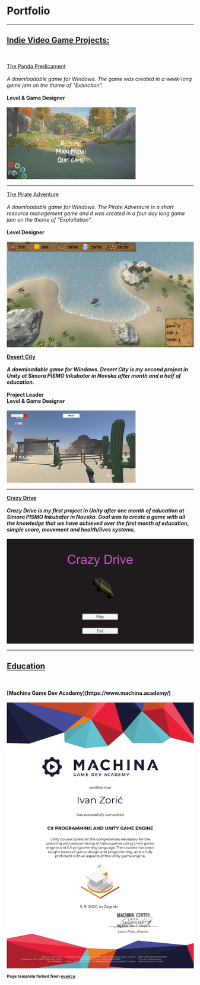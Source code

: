 <h1>Portfolio</h1>

---

<h2><u>Indie Video Game Projects:</u></h2>
<br>

[The Panda Predicament](https://raven-insights.itch.io/the-panda-predicament)
<br><br>
<i>A downloadable game for Windows. The game was created in a week-long game jam on the theme of "Extinction".</i>
<br><br>
<b>Level & Game Designer</b>
<br><br>
<img src="images/PandaPredicament.jpg?raw=true"/>

---

[The Pirate Adventure](https://uncommonsensegames.itch.io/pirate-adventure)
<br><br>
<i>A downloadable game for Windows. The Pirate Adventure is a short resource management game and it was created in a four day long game jam on the theme of "Exploitation".</i>
<br><br>
<b>Level Designer<b>
<br><br>
<img src="images/ThePirate.jpg?raw=true"/>

[Desert City](https://cloudburst-games.itch.io/desert-city)
<br><br>
<i>A downloadable game for Windows. Desert City is my second project in Unity at Simora PISMO Inkubator in Novska after month and a half of education.</i>
<br><br>
<b>Project Leader<b>
<br>
<b>Level & Game Designer</b>
<br><br>
<img src="images/DesertCity.png?raw=false"/>

---
[Crazy Drive](https://cloudburst-games.itch.io/crazy-drive)
<br><br>
<i>Crazy Drive is my first project in Unity after one month of education at Simora PISMO Inkubator in Novska. Goal was to create a game with all the knowledge that we have achieved over the first month of education, simple score, movement and health/lives systems.</i>
<br><br>
<img src="images/CrazyDrive.png?raw=false"/>

---

<h2><u>Education</u></h2>
<br><br>
[Machina Game Dev Academy](https://www.machina.academy/)
<br><br>
<img src="images/MachinaCertificate-page-001.jpg?raw=true"/>



<p style="font-size:11px">Page template forked from <a href="https://github.com/evanca/quick-portfolio">evanca</a></p>
<!-- Remove above link if you don't want to attibute -->

